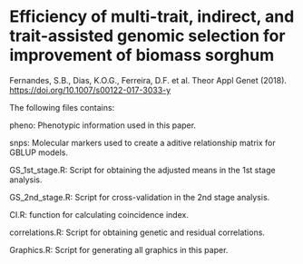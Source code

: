 # Efficiency of multi-trait, indirect, and trait-assisted genomic selection for improvement of biomass sorghum
Fernandes, S.B., Dias, K.O.G., Ferreira, D.F. et al. Theor Appl Genet (2018). https://doi.org/10.1007/s00122-017-3033-y

The following files contains:

pheno: Phenotypic information used in this paper.

snps: Molecular markers used to create a aditive relationship matrix for GBLUP models.

GS_1st_stage.R: Script for obtaining the adjusted means in the 1st stage analysis.

GS_2nd_stage.R: Script for cross-validation in the 2nd stage analysis.

CI.R: function for calculating coincidence index.

correlations.R: Script for obtaining genetic and residual correlations.

Graphics.R: Script for generating all graphics in this paper.
